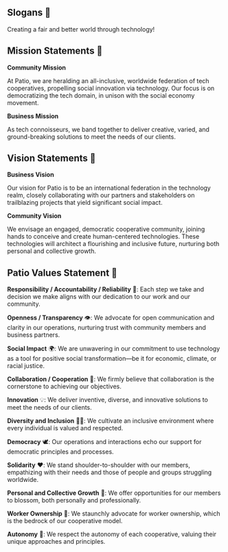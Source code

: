 ## Slogans 📣

Creating a fair and better world through technology!

## Mission Statements 🎯

**Community Mission**

At Patio, we are heralding an all-inclusive, worldwide federation of tech cooperatives, propelling social innovation via technology. Our focus is on democratizing the tech domain, in unison with the social economy movement.

**Business Mission**

As tech connoisseurs, we band together to deliver creative, varied, and ground-breaking solutions to meet the needs of our clients.

## Vision Statements 🔮

**Business Vision**

Our vision for Patio is to be an international federation in the technology realm, closely collaborating with our partners and stakeholders on trailblazing projects that yield significant social impact.

**Community Vision**

We envisage an engaged, democratic cooperative community, joining hands to conceive and create human-centered technologies. These technologies will architect a flourishing and inclusive future, nurturing both personal and collective growth.

## Patio Values Statement 🌈

**Responsibility / Accountability / Reliability**  📝: Each step we take and decision we make aligns with our dedication to our work and our community.

**Openness / Transparency**  👁️: We advocate for open communication and clarity in our operations, nurturing trust with community members and business partners.

**Social Impact**  🌍: We are unwavering in our commitment to use technology as a tool for positive social transformation—be it for economic, climate, or racial justice.

**Collaboration / Cooperation**  🤝: We firmly believe that collaboration is the cornerstone to achieving our objectives.

**Innovation**  💡: We deliver inventive, diverse, and innovative solutions to meet the needs of our clients.

**Diversity and Inclusion**  🏳️‍🌈: We cultivate an inclusive environment where every individual is valued and respected.

**Democracy**  🕊️: Our operations and interactions echo our support for democratic principles and processes.

**Solidarity**  ❤️: We stand shoulder-to-shoulder with our members, empathizing with their needs and those of people and groups struggling worldwide.

**Personal and Collective Growth**  🌱: We offer opportunities for our members to blossom, both personally and professionally.

**Worker Ownership**  🙌: We staunchly advocate for worker ownership, which is the bedrock of our cooperative model.

**Autonomy**  💼: We respect the autonomy of each cooperative, valuing their unique approaches and principles.
